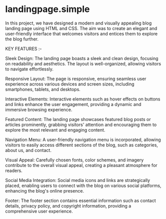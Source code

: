 # landingpage.simple


In this project, we have designed a modern and visually appealing blog landing page using HTML and CSS. The aim was to create an elegant and user-friendly interface that welcomes visitors and entices them to explore the blog further.

KEY FEATURES :-

Sleek Design: The landing page boasts a sleek and clean design, focusing on readability and aesthetics. The layout is well-organized, allowing visitors to navigate effortlessly.

Responsive Layout: The page is responsive, ensuring seamless user experience across various devices and screen sizes, including smartphones, tablets, and desktops.

Interactive Elements: Interactive elements such as hover effects on buttons and links enhance the user engagement, providing a dynamic and immersive browsing experience.

Featured Content: The landing page showcases featured blog posts or articles prominently, grabbing visitors' attention and encouraging them to explore the most relevant and engaging content.

Navigation Menu: A user-friendly navigation menu is incorporated, allowing visitors to easily access different sections of the blog, such as categories, about us, and contact.

Visual Appeal: Carefully chosen fonts, color schemes, and imagery contribute to the overall visual appeal, creating a pleasant atmosphere for readers.

Social Media Integration: Social media icons and links are strategically placed, enabling users to connect with the blog on various social platforms, enhancing the blog's online presence.

Footer: The footer section contains essential information such as contact details, privacy policy, and copyright information, providing a comprehensive user experience.
